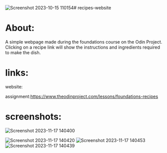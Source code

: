 ![Screenshot 2023-10-15 110154](https://github.com/shivkolekar/recipes-website/assets/87165724/5b425729-9ccf-4499-ad36-a6f3dedd6356)# recipes-website
# About:
A simple webpage made during the foundations course on the Odin Project. Clicking on a recipe link will show the instructions and ingredients required to make the dish.
# links:

website:

assignment:https://www.theodinproject.com/lessons/foundations-recipes
# screenshots:
![Screenshot 2023-11-17 140400](https://github.com/shivkolekar/recipes-website/assets/87165724/d7c13140-c804-4c53-a329-16a12e47219b)

![Screenshot 2023-11-17 140420](https://github.com/shivkolekar/recipes-website/assets/87165724/2cb410c5-3015-41b7-a0c7-60063ac23620)
![Screenshot 2023-11-17 140453](https://github.com/shivkolekar/recipes-website/assets/87165724/6e8b1d53-c9c8-44cc-b03c-5e31e8a68f2a)
![Screenshot 2023-11-17 140439](https://github.com/shivkolekar/recipes-website/assets/87165724/f5f52a7a-2f58-432a-8bdf-6431b82a349e)
